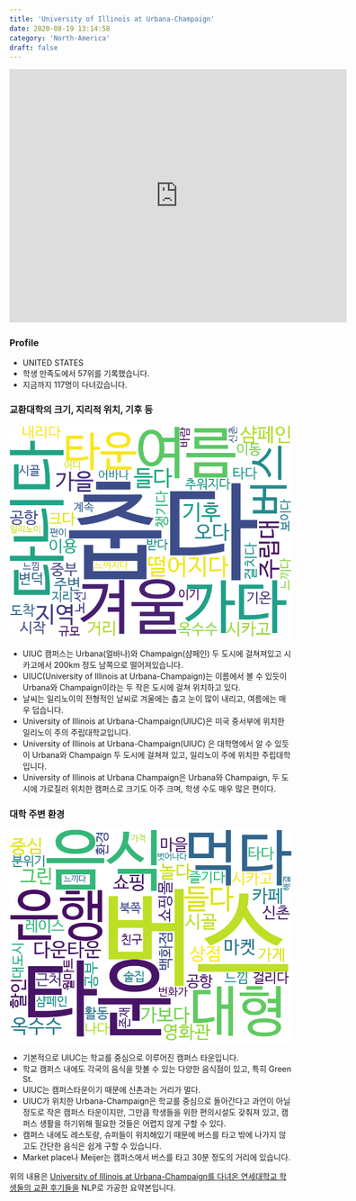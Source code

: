 ```yaml
---
title: 'University of Illinois at Urbana-Champaign'
date: 2020-08-19 13:14:58
category: 'North-America'
draft: false
---
```


<iframe
width="600"
height="450"
frameborder="0" style="border:0"
src="https://www.google.com/maps/embed/v1/place?key=AIzaSyC9e1AME-pVmWC4hBpFdu5S4dKzyepa3HQ&q=University+of+Illinois+at+Urbana-Champaign&center=40.1019523,-88.2271615&zoom=14" allowfullscreen>
</iframe>

### Profile

* UNITED STATES
* 학생 만족도에서 57위를 기록했습니다.
* 지금까지 117명이 다녀갔습니다. 

### 교환대학의 크기, 지리적 위치, 기후 등

![gen_info-WordCloud](../univ_wordclouds_okt/gen_info/US000207_gen_info_okt.png)

* UIUC 캠퍼스는 Urbana(얼바나)와 Champaign(샴페인) 두 도시에 걸쳐져있고 시카고에서 200km 정도 남쪽으로 떨어져있습니다.
* UIUC(University of Illinois at Urbana-Champaign)는 이름에서 볼 수 있듯이 Urbana와 Champaign이라는 두 작은 도시에 걸쳐 위치하고 있다.
* 날씨는 일리노이의 전형적인 날씨로 겨울에는 춥고 눈이 많이 내리고, 여름에는 매우 덥습니다.
* University of Illinois at Urbana-Champaign(UIUC)은 미국 중서부에 위치한 일리노이 주의 주립대학교입니다.
* University of Illinois at Urbana-Champaign(UIUC) 은 대학명에서 알 수 있듯이 Urbana와 Champaign 두 도시에 걸쳐져 있고, 일리노이 주에 위치한 주립대학입니다.
* University of Illinois at Urbana Champaign은 Urbana와 Champaign, 두 도시에 가로질러 위치한 캠퍼스로 크기도 아주 크며, 학생 수도 매우 많은 편이다.


### 대학 주변 환경

![env_info-WordCloud](../univ_wordclouds_okt/env_info/US000207_env_info_okt.png)

* 기본적으로 UIUC는 학교를 중심으로 이루어진 캠퍼스 타운입니다.
* 학교 캠퍼스 내에도 각국의 음식을 맛볼 수 있는 다양한 음식점이 있고, 특히 Green St.
* UIUC는 캠퍼스타운이기 때문에 신촌과는 거리가 멀다.
* UIUC가 위치한 Urbana-Champaign은 학교를 중심으로 돌아간다고 과언이 아닐 정도로 작은 캠퍼스 타운이지만, 그만큼 학생들을 위한 편의시설도 갖춰져 있고, 캠퍼스 생활을 하기위해 필요한 것들은 어렵지 않게 구할 수 있다.
* 캠퍼스 내에도 레스토랑, 슈퍼들이 위치해있기 때문에 버스를 타고 밖에 나가지 않고도 간단한 음식은 쉽게 구할 수 있습니다.
* Market place나 Meijer는 캠퍼스에서 버스를 타고 30분 정도의 거리에 있습니다.


위의 내용은 [University of Illinois at Urbana-Champaign를 다녀온 연세대학교 학생들의 교환 후기들을](http://oia.yonsei.ac.kr/partner/expReport.asp?ucode=US000207&bgbn=A) NLP로 가공한 요약본입니다. 
